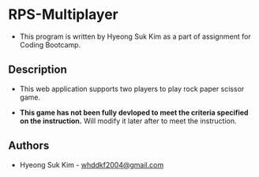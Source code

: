 # RPS-Multiplayer

* This program is written by Hyeong Suk Kim as a part of assignment for Coding Bootcamp.

## Description
 
* This web application supports two players to play rock paper scissor game. 

* **This game has not been fully devloped to meet the criteria specified on the instruction.**
Will modify it later after to meet the instruction.

## Authors
* Hyeong Suk Kim - whddkf2004@gmail.com
